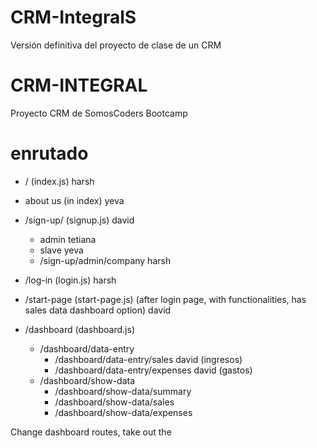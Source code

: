 # CRM-IntegralS
 Versión definitiva del proyecto de clase de un CRM

# CRM-INTEGRAL
Proyecto CRM de SomosCoders Bootcamp


# enrutado

* / (index.js) harsh
* about us (in index) yeva  
* /sign-up/ (signup.js) david
  * admin tetiana
  * slave yeva
  * /sign-up/admin/company harsh

* /log-in (login.js) harsh
 
* /start-page (start-page.js) (after login page, with functionalities, has sales data dashboard option) david

* /dashboard (dashboard.js) 
    * /dashboard/data-entry 
      * /dashboard/data-entry/sales david (ingresos)
      * /dashboard/data-entry/expenses david (gastos)
    * /dashboard/show-data 
      * /dashboard/show-data/summary  
      * /dashboard/show-data/sales 
      * /dashboard/show-data/expenses 

Change dashboard routes, take out the 